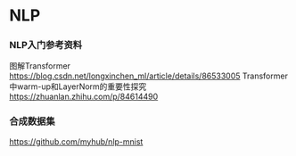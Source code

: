 # NLP
### NLP入门参考资料
图解Transformer https://blog.csdn.net/longxinchen_ml/article/details/86533005
Transformer中warm-up和LayerNorm的重要性探究 https://zhuanlan.zhihu.com/p/84614490

### 合成数据集
https://github.com/myhub/nlp-mnist

